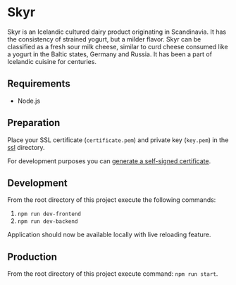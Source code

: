 # Skyr

Skyr is an Icelandic cultured dairy product originating in Scandinavia. It has the consistency of strained yogurt, but a milder flavor. Skyr can be classified as a fresh sour milk cheese, similar to curd cheese consumed like a yogurt in the Baltic states, Germany and Russia. It has been a part of Icelandic cuisine for centuries.

## Requirements

- Node.js

## Preparation

Place your SSL certificate (`certificate.pem`) and private key (`key.pem`) in the [ssl](./backend/src/ssl) directory.

For development purposes you can [generate a self-signed certificate](https://nodejs.org/en/knowledge/HTTP/servers/how-to-create-a-HTTPS-server/).

## Development

From the root directory of this project execute the following commands:

1. `npm run dev-frontend`
2. `npm run dev-backend`

Application should now be available locally with live reloading feature.

## Production

From the root directory of this project execute command: `npm run start`.

